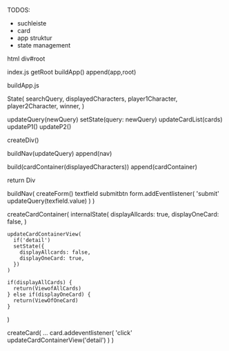TODOS:

- suchleiste
- card
- app struktur
- state management

html
div#root

index.js
getRoot
buildApp()
append(app,root)

buildApp.js

State(
searchQuery,
displayedCharacters,
player1Character,
player2Character,
winner,
)

updateQuery(newQuery)
setState(query: newQuery)
updateCardList(cards)
updateP1()
updateP2()

createDiv()

buildNav(updateQuery)
append(nav)

build(cardContainer(displayedCharacters))
append(cardContainer)

return Div

buildNav(
createForm()
textfield
submitbtn
form.addEventlistener(
'submit' updateQuery(texfield.value)
)
)

createCardContainer(
internalState(
displayAllcards: true,
displayOneCard: false,
)

    updateCardContainerView(
      if('detail')
      setState({
        displayAllcards: false,
        displayOneCard: true,
      })
    )

    if(displayAllCards) {
      return(ViewofAllCards)
    } else if(displayOneCard) {
      return(ViewOfOneCard)
    }

)

createCard(
...
card.addeventlistener(
'click' updateCardContainerView('detail')
)
)
